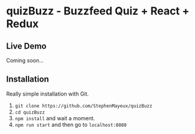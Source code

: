 # quizBuzz - Buzzfeed Quiz + React + Redux

## Live Demo

Coming soon...

## Installation

Really simple installation with Git.

1. `git clone https://github.com/StephenMayeux/quizBuzz`
2. `cd quizBuzz`
3. `npm install` and wait a moment.
4. `npm run start` and then go to `localhost:8080`
